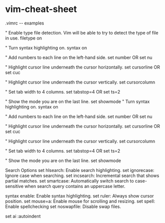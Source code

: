 # vim-cheat-sheet

.vimrc -- examples

" Enable type file detection. Vim will be able to try to detect the type of file in use.
filetype on

" Turn syntax highlighting on.
syntax on

" Add numbers to each line on the left-hand side.
set number   OR set nu

" Highlight cursor line underneath the cursor horizontally.
set cursorline OR set cuc

" Highlight cursor line underneath the cursor vertically.
set cursorcolumn

" Set tab width to 4 columns.
set tabstop=4   OR set ts=2

" Show the mode you are on the last line.
set showmode
" Turn syntax highlighting on.
syntax on

" Add numbers to each line on the left-hand side.
set number   OR set nu

" Highlight cursor line underneath the cursor horizontally.
set cursorline OR set cuc

" Highlight cursor line underneath the cursor vertically.
set cursorcolumn

" Set tab width to 4 columns.
set tabstop=4   OR set ts=2

" Show the mode you are on the last line.
set showmode

Search Options
set hlsearch: Enable search highlighting.
set ignorecase: Ignore case when searching.
set incsearch: Incremental search that shows partial matches.
set smartcase: Automatically switch search to case-sensitive when search query contains an uppercase letter.



syntax enable: Enable syntax highlighting.
set ruler: Always show cursor position.
set mouse=a: Enable mouse for scrolling and resizing.
set spell: Enable spellchecking
set noswapfile: Disable swap files.

set ai		:autoindent

